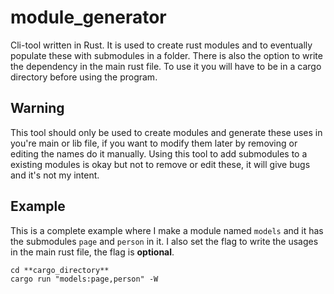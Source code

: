 # module_generator

Cli-tool written in Rust. It is used to create rust modules and to eventually populate these with submodules in a folder. There is also the option to write the dependency in the main rust file. To use it you will have to be in a cargo directory before using the program.

## Warning

This tool should only be used to create modules and generate these uses in you're main or lib file, if you want to modify them later by removing or editing the names do it manually. Using this tool to add submodules to a existing modules is okay but not to remove or edit these, it will give bugs and it's not my intent.

## Example

This is a complete example where I make a module named `models` and it has the submodules `page` and `person` in it. I also set the flag to write the usages in the main rust file, the flag is **optional**.

```
cd **cargo_directory**
cargo run "models:page,person" -W
```